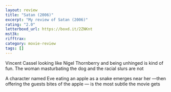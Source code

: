 ```yaml
---
layout: review
title: "Satan (2006)"
excerpt: "My review of Satan (2006)"
rating: "2.0"
letterboxd_url: https://boxd.it/2ZNKnt
mst3k:
rifftrax:
category: movie-review
tags: []
---
```


Vincent Cassel looking like Nigel Thornberry and being unhinged is kind of fun. The woman masturbating the dog and the racial slurs are not

A character named Eve eating an apple as a snake emerges near her —then offering the guests bites of the apple — is the most subtle the movie gets
